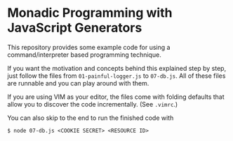 Monadic Programming with JavaScript Generators
==============================================

This repository provides some example code for using a command/interpreter based
programming technique.

If you want the motivation and concepts behind this explained step by step, just
follow the files from `01-painful-logger.js` to `07-db.js`. All of these files
are runnable and you can play around with them.

If you are using VIM as your editor, the files come with folding defaults that
allow you to discover the code incrementally. (See `.vimrc`.)

You can also skip to the end to run the finished code with

    $ node 07-db.js <COOKIE SECRET> <RESOURCE ID>
